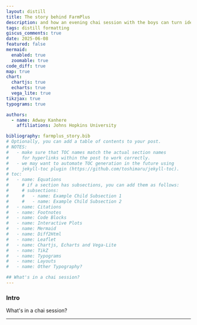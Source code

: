 ```yaml
---
layout: distill
title: The story behind FarmPlus
description: and how an evening chai session with the boys can turn ideas into startups
tags: distill formatting
giscus_comments: true
date: 2025-06-08
featured: false
mermaid:
  enabled: true
  zoomable: true
code_diff: true
map: true
chart:
  chartjs: true
  echarts: true
  vega_lite: true
tikzjax: true
typograms: true

authors:
  - name: Adway Kanhere
    affiliations: Johns Hopkins University

bibliography: farmplus_story.bib
# Optionally, you can add a table of contents to your post.
# NOTES:
#   - make sure that TOC names match the actual section names
#     for hyperlinks within the post to work correctly.
#   - we may want to automate TOC generation in the future using
#     jekyll-toc plugin (https://github.com/toshimaru/jekyll-toc).
# toc:
#   - name: Equations
#     # if a section has subsections, you can add them as follows:
#     # subsections:
#     #   - name: Example Child Subsection 1
#     #   - name: Example Child Subsection 2
#   - name: Citations
#   - name: Footnotes
#   - name: Code Blocks
#   - name: Interactive Plots
#   - name: Mermaid
#   - name: Diff2Html
#   - name: Leaflet
#   - name: Chartjs, Echarts and Vega-Lite
#   - name: TikZ
#   - name: Typograms
#   - name: Layouts
#   - name: Other Typography?

## What's in a chai session?
---
```



### Intro 

What's in a chai session?

--- 
